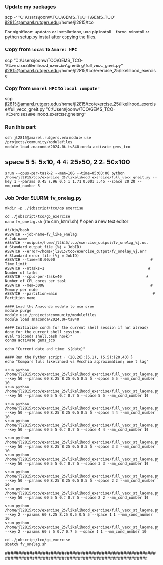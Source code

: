 ### Update my packages
scp -r "C:\Users\joonw\TCO\GEMS_TCO-1\GEMS_TCO" jl2815@amarel.rutgers.edu:/home/jl2815/tco

For significant updates or installations, use pip install --force-reinstall or python setup.py install after copying the files.

### Copy from ```local``` to ```Amarel HPC```
scp "C:\Users\joonw\TCO\GEMS_TCO-1\Exercises\likelihood_exercise\gneiting\full_vecc_gneit.py" jl2815@amarel.rutgers.edu:/home/jl2815/tco/exercise_25/likelihood_exercise

### Copy from ```Amarel HPC``` to ```local computer```
scp jl2815@amarel.rutgers.edu:/home/jl2815/tco/exercise_25/likelihood_exercise/full_vecc_gneit.py "C:\Users\joonw\TCO\GEMS_TCO-1\Exercises\likelihood_exercise\gneiting"


### Run this part
```ssh jl2815@amarel.rutgers.edu```
```module use /projects/community/modulefiles```           
```module load anaconda/2024.06-ts840``` 
```conda activate gems_tco```

## space 5 5: 5x10, 4 4: 25x50, 2 2: 50x100

```srun --cpus-per-task=2 --mem=10G --time=05:00:00 python /home/jl2815/tco/exercise_25/likelihood_exercise/full_vecc_gneit.py --key 1 --params 0.45 2.96 0.5 1 1.71 0.001 3.45 --space 20 20 --mm_cond_number 5```


### Job Order SLURM: fv_onelag.py    
```mkdir -p ./jobscript/tco/gp_exercise```      

```cd ./jobscript/tco/gp_exercise```                          
```nano fv_onelag.sh```         (rm cnn_lstm1.sh)        # open a new text editor                         

```
#!/bin/bash
#SBATCH --job-name=fv_like_onelag                                       # Job name
#SBATCH --output=/home/jl2815/tco/exercise_output/fv_onelag_%j.out    # Standard output file (%j = JobID)
#SBATCH --error=/home/jl2815/tco/exercise_output/fv_onelag_%j.err     # Standard error file (%j = JobID)
#SBATCH --time=48:00:00                                            # Time limit
#SBATCH --ntasks=1                                                # Number of tasks
#SBATCH --cpus-per-task=40                                       # Number of CPU cores per task
#SBATCH --mem=300G                                                 # Memory per node
#SBATCH --partition=main                                            # Partition name

#### Load the Anaconda module to use srun 
module purge                                              
module use /projects/community/modulefiles                 
module load anaconda/2024.06-ts840 

#### Initialize conda for the current shell session if not already done for the current shell session.
eval "$(conda shell.bash hook)"
conda activate gems_tco

echo "Current date and time: $(date)"

#### Run the Python script { (20,20):(5,1), (5,5):(20,40) }
echo "Compare full likelihood vs Vecchia approximation; one t lag"

srun python /home/jl2815/tco/exercise_25/likelihood_exercise/full_vecc_st_lagone.py --key 50 --params 60 8.25 8.25 0.5 0.5 5 --space 5 5 --mm_cond_number 10
srun python /home/jl2815/tco/exercise_25/likelihood_exercise/full_vecc_st_lagone.py --key 50 --params 60 5 5 0.7 0.7 5 --space 5 5 --mm_cond_number 10

srun python /home/jl2815/tco/exercise_25/likelihood_exercise/full_vecc_st_lagone.py --key 50 --params 60 8.25 8.25 0.5 0.5 5 --space 4 4 --mm_cond_number 10
srun python /home/jl2815/tco/exercise_25/likelihood_exercise/full_vecc_st_lagone.py --key 50 --params 60 5 5 0.7 0.7 5 --space 4 4 --mm_cond_number 10

srun python /home/jl2815/tco/exercise_25/likelihood_exercise/full_vecc_st_lagone.py --key 50 --params 60 8.25 8.25 0.5 0.5 5 --space 3 3 --mm_cond_number 10
srun python /home/jl2815/tco/exercise_25/likelihood_exercise/full_vecc_st_lagone.py --key 50 --params 60 5 5 0.7 0.7 5 --space 3 3 --mm_cond_number 10

srun python /home/jl2815/tco/exercise_25/likelihood_exercise/full_vecc_st_lagone.py --key 50 --params 60 8.25 8.25 0.5 0.5 5 --space 2 2 --mm_cond_number 10
srun python /home/jl2815/tco/exercise_25/likelihood_exercise/full_vecc_st_lagone.py --key 50 --params 60 5 5 0.7 0.7 5 --space 2 2 --mm_cond_number 10

srun python /home/jl2815/tco/exercise_25/likelihood_exercise/full_vecc_st_lagone.py --key 2 --params 60 8.25 8.25 0.5 0.5 5 --space 1 1 --mm_cond_number 10
srun python /home/jl2815/tco/exercise_25/likelihood_exercise/full_vecc_st_lagone.py --key 2 --params 60 5 5 0.7 0.7 5 --space 1 1 --mm_cond_number 10

```

```cd ./jobscript/tco/gp_exercise```                          
```sbatch fv_onelag.sh```           

############################################################################################################# 
